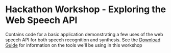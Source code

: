 # Hackathon Workshop - Exploring the Web Speech API 

Contains code for a basic application demonstrating a few uses of the web speech API for both speech recognition and synthesis. 
See the [Download Guide](https://github.com/lindsay-greene/hackathon-workshop/blob/main/DownloadGuide.md) for information on the tools we'll be using in this workshop
